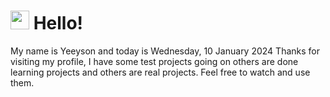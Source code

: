  <h1>
    <img src="https://emojis.slackmojis.com/emojis/images/1643510097/45343/hi.gif?1643510097" width="30"/> 
    Hello!
 </h1>
 <p>
    My name is Yeeyson and today is Wednesday, 10 January 2024
    Thanks for visiting my profile, I have some test projects going on others are done learning projects and others are real projects.
    Feel free to watch and use them.
 </p>